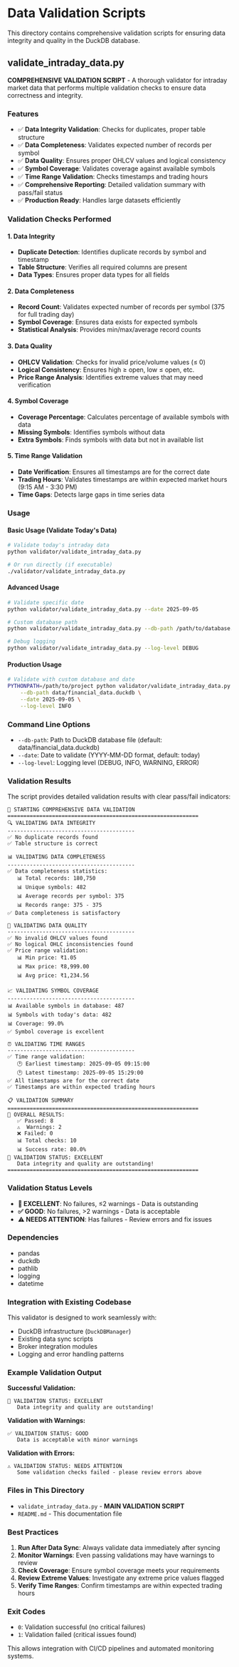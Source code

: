 # Data Validation Scripts

This directory contains comprehensive validation scripts for ensuring data integrity and quality in the DuckDB database.

## validate_intraday_data.py

**COMPREHENSIVE VALIDATION SCRIPT** - A thorough validator for intraday market data that performs multiple validation checks to ensure data correctness and integrity.

### Features

- ✅ **Data Integrity Validation**: Checks for duplicates, proper table structure
- ✅ **Data Completeness**: Validates expected number of records per symbol
- ✅ **Data Quality**: Ensures proper OHLCV values and logical consistency
- ✅ **Symbol Coverage**: Validates coverage against available symbols
- ✅ **Time Range Validation**: Checks timestamps and trading hours
- ✅ **Comprehensive Reporting**: Detailed validation summary with pass/fail status
- ✅ **Production Ready**: Handles large datasets efficiently

### Validation Checks Performed

#### 1. Data Integrity
- **Duplicate Detection**: Identifies duplicate records by symbol and timestamp
- **Table Structure**: Verifies all required columns are present
- **Data Types**: Ensures proper data types for all fields

#### 2. Data Completeness
- **Record Count**: Validates expected number of records per symbol (375 for full trading day)
- **Symbol Coverage**: Ensures data exists for expected symbols
- **Statistical Analysis**: Provides min/max/average record counts

#### 3. Data Quality
- **OHLCV Validation**: Checks for invalid price/volume values (≤ 0)
- **Logical Consistency**: Ensures high ≥ open, low ≤ open, etc.
- **Price Range Analysis**: Identifies extreme values that may need verification

#### 4. Symbol Coverage
- **Coverage Percentage**: Calculates percentage of available symbols with data
- **Missing Symbols**: Identifies symbols without data
- **Extra Symbols**: Finds symbols with data but not in available list

#### 5. Time Range Validation
- **Date Verification**: Ensures all timestamps are for the correct date
- **Trading Hours**: Validates timestamps are within expected market hours (9:15 AM - 3:30 PM)
- **Time Gaps**: Detects large gaps in time series data

### Usage

#### Basic Usage (Validate Today's Data)
```bash
# Validate today's intraday data
python validator/validate_intraday_data.py

# Or run directly (if executable)
./validator/validate_intraday_data.py
```

#### Advanced Usage
```bash
# Validate specific date
python validator/validate_intraday_data.py --date 2025-09-05

# Custom database path
python validator/validate_intraday_data.py --db-path /path/to/database.duckdb

# Debug logging
python validator/validate_intraday_data.py --log-level DEBUG
```

#### Production Usage
```bash
# Validate with custom database and date
PYTHONPATH=/path/to/project python validator/validate_intraday_data.py \
    --db-path data/financial_data.duckdb \
    --date 2025-09-05 \
    --log-level INFO
```

### Command Line Options

- `--db-path`: Path to DuckDB database file (default: data/financial_data.duckdb)
- `--date`: Date to validate (YYYY-MM-DD format, default: today)
- `--log-level`: Logging level (DEBUG, INFO, WARNING, ERROR)

### Validation Results

The script provides detailed validation results with clear pass/fail indicators:

```
🎯 STARTING COMPREHENSIVE DATA VALIDATION
============================================================
🔍 VALIDATING DATA INTEGRITY
----------------------------------------
✅ No duplicate records found
✅ Table structure is correct

📊 VALIDATING DATA COMPLETENESS
----------------------------------------
✅ Data completeness statistics:
   📊 Total records: 180,750
   📊 Unique symbols: 482
   📊 Average records per symbol: 375
   📊 Records range: 375 - 375
✅ Data completeness is satisfactory

🔬 VALIDATING DATA QUALITY
----------------------------------------
✅ No invalid OHLCV values found
✅ No logical OHLC inconsistencies found
✅ Price range validation:
   📊 Min price: ₹1.05
   📊 Max price: ₹8,999.00
   📊 Avg price: ₹1,234.56

📈 VALIDATING SYMBOL COVERAGE
----------------------------------------
📊 Available symbols in database: 487
📊 Symbols with today's data: 482
📊 Coverage: 99.0%
✅ Symbol coverage is excellent

⏰ VALIDATING TIME RANGES
----------------------------------------
✅ Time range validation:
   🕐 Earliest timestamp: 2025-09-05 09:15:00
   🕐 Latest timestamp: 2025-09-05 15:29:00
✅ All timestamps are for the correct date
✅ Timestamps are within expected trading hours

📋 VALIDATION SUMMARY
============================================================
🎯 OVERALL RESULTS:
   ✅ Passed: 8
   ⚠️  Warnings: 2
   ❌ Failed: 0
   📊 Total checks: 10
   📊 Success rate: 80.0%
🎉 VALIDATION STATUS: EXCELLENT
   Data integrity and quality are outstanding!
============================================================
```

### Validation Status Levels

- **🎉 EXCELLENT**: No failures, ≤2 warnings - Data is outstanding
- **✅ GOOD**: No failures, >2 warnings - Data is acceptable
- **⚠️ NEEDS ATTENTION**: Has failures - Review errors and fix issues

### Dependencies

- pandas
- duckdb
- pathlib
- logging
- datetime

### Integration with Existing Codebase

This validator is designed to work seamlessly with:
- DuckDB infrastructure (`DuckDBManager`)
- Existing data sync scripts
- Broker integration modules
- Logging and error handling patterns

### Example Validation Output

**Successful Validation:**
```
🎉 VALIDATION STATUS: EXCELLENT
   Data integrity and quality are outstanding!
```

**Validation with Warnings:**
```
✅ VALIDATION STATUS: GOOD
   Data is acceptable with minor warnings
```

**Validation with Errors:**
```
⚠️ VALIDATION STATUS: NEEDS ATTENTION
   Some validation checks failed - please review errors above
```

### Files in This Directory

- `validate_intraday_data.py` - **MAIN VALIDATION SCRIPT**
- `README.md` - This documentation file

### Best Practices

1. **Run After Data Sync**: Always validate data immediately after syncing
2. **Monitor Warnings**: Even passing validations may have warnings to review
3. **Check Coverage**: Ensure symbol coverage meets your requirements
4. **Review Extreme Values**: Investigate any extreme price values flagged
5. **Verify Time Ranges**: Confirm timestamps are within expected trading hours

### Exit Codes

- `0`: Validation successful (no critical failures)
- `1`: Validation failed (critical issues found)

This allows integration with CI/CD pipelines and automated monitoring systems.
